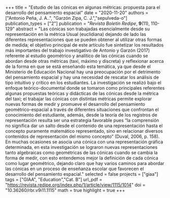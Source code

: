 +++
title = "Estudio de las cónicas en algunas métricas: propuesta para el desarrollo del pensamiento espacial"
date = "2020-11-20"
authors = ["Antonio Peña, J. A..", "Garzón Zipa, C. J.","sepulveda-o"]
publication_types = ["2"]
publication = "*Revista Boletín Redipe*, **9**(11), 110-129"
abstract = "Las cónicas son trabajadas esencialmente desde su representación en la métrica Usual (euclidiana) dejando de lado las diferentes representaciones que se pueden obtener al utilizar otras formas de medida; el objetivo principal de este artículo fue sintetizar los resultados más importantes del trabajo investigativo de Antonio y Garzón (2017) referente al estudio geométrico y analítico de las cónicas cuando se abordan desde otras métricas (taxi, máximo y discreta) y reflexionar acerca de la forma en que se está enseñando esta temática, ya que desde el Ministerio de Educación Nacional hay una preocupación por el detrimento del pensamiento espacial y hay una necesidad de rescatar los análisis de tipo intuitivo y crítico en los estudiantes. La investigación se realizó bajo el enfoque teórico-documental donde se tomaron como principales referentes algunas propuestas teóricas y didácticas de las cónicas desde la métrica del taxi; el trabajar las cónicas con distintas métricas permite explorar nuevas formas de medir y promueve el desarrollo del pensamiento geométrico-espacial a través de diferentes situaciones que confrontan el conocimiento del estudiante, además, desde la teoría de los registros de representación resulta ser una estrategia favorable pues “la comprensión no significa dar un salto desde el contenido de una representación hasta el concepto puramente matemático representado, sino en relacionar diversos contenidos de representación del mismo concepto” (Duval, 2006, p. 158). En muchas ocasiones se asocia una cónica con una representación gráfica determinada, en esta investigación se lograron nuevas representaciones tanto algebraicas como geométricas de las cónicas cuando se cambia la forma de medir, con esto entendemos mejor la definición de cada cónica como lugar geométrico, dejando claro que hay varios caminos para abordar las cónicas en un proceso de enseñanza escolar que favorecen el desarrollo del pensamiento espacial."
selected = false
projects = ["giaa"]
tags = ["GIAA", "Education","Cat. B"]
url_pdf = "https://revista.redipe.org/index.php/1/article/view/1115/1014"
doi = "10.36260/rbr.v9i11.1115"
math = true
highlight = true
+++

